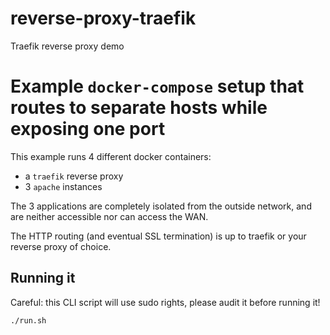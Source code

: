 # reverse-proxy-traefik
Traefik reverse proxy demo


# Example `docker-compose` setup that routes to separate hosts while exposing one port

This example runs 4 different docker containers:

 * a `traefik` reverse proxy
 * 3 `apache` instances

The 3 applications are completely isolated from the outside network, and are neither
accessible nor can access the WAN.

The HTTP routing (and eventual SSL termination) is up to traefik or your reverse
proxy of choice.

## Running it

Careful: this CLI script will use sudo rights, please audit it before running it!

```sh
./run.sh
```
